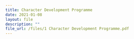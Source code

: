 ```yaml
---
title: Character Development Programme
date: 2021-01-08
layout: file
description: ""
file_url: /files/1 Character Development Programme.pdf
---
```

